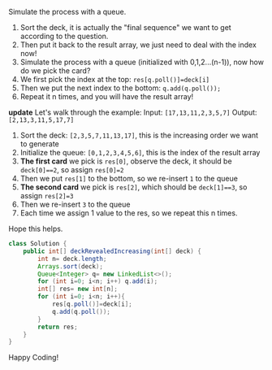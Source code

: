 Simulate the process with a queue.

1. Sort the deck, it is actually the "final sequence" we want to get according to the question.
2. Then put it back to the result array, we just need to deal with the index now!
3. Simulate the process with a queue (initialized with 0,1,2...(n-1)), now how do we pick the card?
4. We first pick the index at the top: `res[q.poll()]=deck[i]`
5. Then we put the next index to the bottom: `q.add(q.poll());`
6. Repeat it n times, and you will have the result array!

**update**
Let's walk through the example:
Input: `[17,13,11,2,3,5,7]`
Output: `[2,13,3,11,5,17,7]`

1. Sort the deck: `[2,3,5,7,11,13,17]`, this is the increasing order we want to generate
2. Initialize the queue: `[0,1,2,3,4,5,6]`, this is the index of the result array
3. **The first card** we pick is `res[0]`, observe the deck, it should be `deck[0]==2`, so assign `res[0]=2`
4. Then we put `res[1]` to the bottom, so we re-insert `1` to the queue
5. **The second card** we pick is `res[2]`, which should be `deck[1]==3`, so assign `res[2]=3`
6. Then we re-insert `3` to the queue
7. Each time we assign 1 value to the res, so we repeat this n times.

Hope this helps.

```java
class Solution {
    public int[] deckRevealedIncreasing(int[] deck) {
        int n= deck.length;
        Arrays.sort(deck);
        Queue<Integer> q= new LinkedList<>();
        for (int i=0; i<n; i++) q.add(i);
        int[] res= new int[n];
        for (int i=0; i<n; i++){
            res[q.poll()]=deck[i];
            q.add(q.poll());
        }
        return res;
    }
}
```

Happy Coding!
